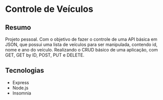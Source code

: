 # Controle de Veículos

## Resumo
Projeto pessoal. Com o objetivo de fazer o controle de uma API básica em JSON, 
que possui uma lista de veículos para ser manipulada, contendo id, nome e ano do 
veículo.
Realizando o CRUD básico de uma aplicação, com GET, GET by ID, POST, PUT e DELETE.

## Tecnologias
- Express
- Node.js
- Insomnia